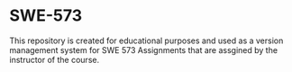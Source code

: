 # SWE-573
This repository is created for educational purposes and used as a version management system for SWE 573 Assignments that are assgined by the instructor of the course.
